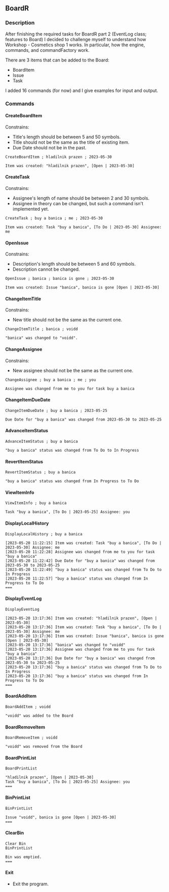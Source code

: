 ## BoardR
### Description
After finishing the required tasks for BoardR part 2 (EventLog class; features to Board) I decided to challenge myself to understand how Workshop - Cosmetics shop 1 works.
In particular, how the engine, commands, and commandFactory work.

There are 3 items that can be added to the Board:
- BoardItem
- Issue
- Task

I added 16 commands (for now) and I give examples for input and output.
### Commands
#### CreateBoardItem 
Constrains:
- Title's length should be between 5 and 50 symbols.
- Title should not be the same as the title of existing item.
- Due Date should not be in the past.

```
CreateBoardItem ; hladilnik prazen ; 2023-05-30
```
```
Item was created: "hladilnik prazen", [Open | 2023-05-30]
```
#### CreateTask
Constrains:
- Assignee's length of name should be between 2 and 30 symbols.
- Assignee in theory can be changed, but such a command isn't implemented yet.
```
CreateTask ; buy a banica ; me ; 2023-05-30
```
```
Item was created: Task "buy a banica", [To Do | 2023-05-30] Assignee: me
```
#### OpenIssue
Constrains:
- Description's length should be between 5 and 60 symbols.
- Description cannot be changed.
```
OpenIssue ; banica ; banica is gone ; 2023-05-30
```
```
Item was created: Issue "banica", banica is gone [Open | 2023-05-30]
```
#### ChangeItemTitle
Constrains:
- New title should not be the same as the current one.

```
ChangeItemTitle ; banica ; voidd
```
```
"banica" was changed to "voidd".
```
#### ChangeAssignee
Constrains:
- New assignee should not be the same as the current one.
```
ChangeAssignee ; buy a banica ; me ; you
```
```
Assignee was changed from me to you for task buy a banica
```
#### ChangeItemDueDate
```
ChangeItemDueDate ; buy a banica ; 2023-05-25
```
```
Due Date for "buy a banica" was changed from 2023-05-30 to 2023-05-25
```
#### AdvanceItemStatus
```
AdvanceItemStatus ; buy a banica
```
```
"buy a banica" status was changed from To Do to In Progress
```
#### RevertItemStatus
```
RevertItemStatus ; buy a banica
```
```
"buy a banica" status was changed from In Progress to To Do
```
#### ViewItemInfo
```
ViewItemInfo ; buy a banica
```
```
Task "buy a banica", [To Do | 2023-05-25] Assignee: you
```
#### DisplayLocalHistory
```
DisplayLocalHistory ; buy a banica
```
```
[2023-05-20 11:22:15] Item was created: Task "buy a banica", [To Do | 2023-05-30] Assignee: me
[2023-05-20 11:22:28] Assignee was changed from me to you for task "buy a banica"
[2023-05-20 11:22:42] Due Date for "buy a banica" was changed from 2023-05-30 to 2023-05-25
[2023-05-20 11:22:49] "buy a banica" status was changed from To Do to In Progress
[2023-05-20 11:22:57] "buy a banica" status was changed from In Progress to To Do
===
```
#### DisplayEventLog
```
DisplayEventLog
```
```
[2023-05-20 13:17:36] Item was created: "hladilnik prazen", [Open | 2023-05-30]
[2023-05-20 13:17:36] Item was created: Task "buy a banica", [To Do | 2023-05-30] Assignee: me
[2023-05-20 13:17:36] Item was created: Issue "banica", banica is gone [Open | 2023-05-30]
[2023-05-20 13:17:36] "banica" was changed to "voidd"
[2023-05-20 13:17:36] Assignee was changed from me to you for task "buy a banica"
[2023-05-20 13:17:36] Due Date for "buy a banica" was changed from 2023-05-30 to 2023-05-25
[2023-05-20 13:17:36] "buy a banica" status was changed from To Do to In Progress
[2023-05-20 13:17:36] "buy a banica" status was changed from In Progress to To Do
===
```
#### BoardAddItem
```
BoardAddItem ; voidd
```
```
"voidd" was added to the Board
```
#### BoardRemoveItem
```
BoardRemoveItem ; voidd
```
```
"voidd" was removed from the Board
```
#### BoardPrintList
```
BoardPrintList
```
```
"hladilnik prazen", [Open | 2023-05-30]
Task "buy a banica", [To Do | 2023-05-25] Assignee: you
===
```
#### BinPrintList
```
BinPrintList
```
```
Issue "voidd", banica is gone [Open | 2023-05-30]
===
```
#### ClearBin
```
Clear Bin
BinPrintList
```
```
Bin was emptied.
===
```
#### Exit
- Exit the program.